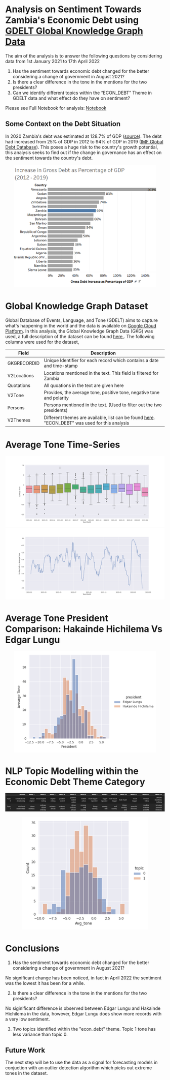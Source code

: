 # Analysis on Sentiment Towards Zambia's Economic Debt using [GDELT Global Knowledge Graph Data](https://blog.gdeltproject.org/introducing-gkg-2-0-the-next-generation-of-the-gdelt-global-knowledge-graph/)

The aim of the analysis is to answer the following questions by considering data from 1st January 2021 to 17th April 2022

1. Has the sentiment towards economic debt changed for the better considering a change of government in August 2021?
2. Is there a clear difference in the tone in the mentions for the two presidents?
3. Can we identify different topics within the “ECON_DEBT” Theme in GDELT data and what effect do they have on sentiment?



Please see Full Notebook for analysis: [Notebook](https://github.com/SitwalaM/nlp_gdelt_zambia_debt_analysis/blob/main/notebooks/main_gdelt_zambia.ipynb)

## Some Context on the Debt Situation

In 2020 Zambia's debt was estimated at 128.7% of GDP ([source](https://countryeconomy.com/national-debt/zambia)). The debt had increased from 25% of GDP in 2012 to 94% of GDP in 2019 ([IMF Global Debt Database](https://www.imf.org/external/datamapper/datasets/GDD)). This poses a huge risk to the country's growth potential, this analysis seeks to find out if the change in governance has an effect on the sentiment towards the country's debt.  

<div align="center">
  
<img src="https://github.com/SitwalaM/nlp_gdelt_zambia_debt_analysis/blob/main/images/bar_graph_debt.png" width="450">
  
</div>


# Global Knowledge Graph Dataset
 Global Database of Events, Language, and Tone (GDELT) aims to capture what's happening in the world and the data is available on [Google Cloud Platform](https://cloud.google.com/bigquery). In this analysis, the Global Knowledge Graph Data (GKG) was used, a full description of the dataset can be found [here.](http://data.gdeltproject.org/documentation/GDELT-Global_Knowledge_Graph_Codebook-V2.1.pdf). The following columns were used for the dataset,
 
 <div align="center">
 
 | Field | Description |
|---|---|
| GKGRECORDID | Unique Identifier for each record which contains a date and time-stamp |
| V2Locations | Locations mentioned in the text. This field is filtered for Zambia  |
| Quotations | All quoations in the text are given here |
| V2Tone | Provides, the average tone, positive tone, negative tone and polarity |
| Persons | Persons mentioned in the text. (Used to filter out the two presidents) |
| V2Themes | Different themes are available, list can be found [here](http://data.gdeltproject.org/api/v2/guides/LOOKUP-GKGTHEMES.TXT). "ECON_DEBT" was used for this analysis|
  
</div>
  
# Average Tone Time-Series 

![tone-box-plots](https://github.com/SitwalaM/nlp_gdelt_zambia_debt_analysis/blob/main/images/tone_boxplots.png)
![tone-time-series](https://github.com/SitwalaM/nlp_gdelt_zambia_debt_analysis/blob/main/images/tone_time_rolling.png)


# Average Tone President Comparison: Hakainde Hichilema Vs Edgar Lungu

<div align="center">
  
<img src="https://github.com/SitwalaM/nlp_gdelt_zambia_debt_analysis/blob/main/images/tone_dist_presidents.png" width="450">
  
</div>


# NLP Topic Modelling within the Economic Debt Theme Category

![topic words](https://github.com/SitwalaM/nlp_gdelt_zambia_debt_analysis/blob/main/images/topic_words.PNG)

<div align="center">
  
<img src="https://github.com/SitwalaM/nlp_gdelt_zambia_debt_analysis/blob/main/images/topics_dist.png" width="400">
  
</div>

# Conclusions

1. Has the sentiment towards economic debt changed for the better considering a change of government in August 2021?

No significant change has been noticed, in fact in April 2022 the sentiment was the lowest it has been for a while.

2. Is there a clear difference in the tone in the mentions for the two presidents?

No siginificant difference is observed between Edgar Lungu and Hakainde Hichilema in the data, however, Edgar Lungu does show more records with a very low sentiment.

3. Two topics identified within the "econ_debt" theme. Topic 1 tone has less variance than topic 0.

## Future Work

The next step will be to use the data as a signal for forecasting models in conjuction with an outlier detection algorithm which picks out extreme tones in the dataset.




